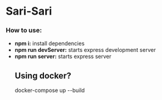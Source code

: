 <h1>Sari-Sari</h1>

<h3>How to use:</h3>
<ul>
  <li><strong>npm i:</strong> install dependencies</li>
  <li><strong>npm run devServer:</strong> starts express development server</li>
  <li><strong>npm run server:</strong> starts express server</li>

  <h2>Using docker?</h2>
  <p>docker-compose up --build</p>
</ul>
